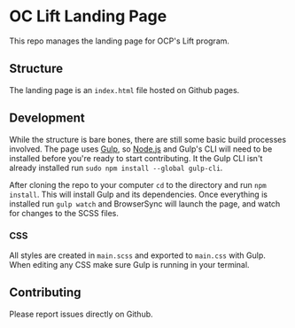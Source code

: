 # OC Lift Landing Page

This repo manages the landing page for OCP's Lift program.

## Structure

The landing page is an `index.html` file hosted on Github pages.

## Development

While the structure is bare bones, there are still some basic build processes involved. The page uses [Gulp](https://gulpjs.com/), so [Node.js](https://nodejs.org/en/) and Gulp's CLI will need to be installed before you're ready to start contributing. It the Gulp CLI isn't already installed run `sudo npm install --global gulp-cli`.

After cloning the repo to your computer `cd` to the directory and run `npm install`. This will install Gulp and its dependencies. Once everything is installed run `gulp watch` and BrowserSync will launch the page, and watch for changes to the SCSS files.

### CSS

All styles are created in `main.scss` and exported to `main.css` with Gulp. When editing any CSS make sure Gulp is running in your terminal.

## Contributing

Please report issues directly on Github.
